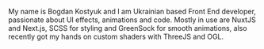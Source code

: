 My name is Bogdan Kostyuk and I am Ukrainian based Front End developer, passionate about UI effects, animations and code. Mostly in use are NuxtJS and Next.js, SCSS for styling and GreenSock for smooth animations, also recently got my hands on custom shaders with ThreeJS and OGL.
